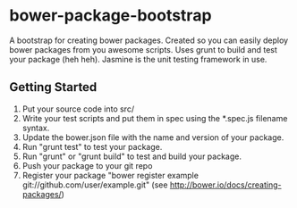 # bower-package-bootstrap
A bootstrap for creating bower packages. Created so you can easily deploy bower packages from you awesome scripts.
Uses grunt to build and test your package (heh heh). Jasmine is the unit testing framework in use.

## Getting Started
1. Put your source code into src/
2. Write your test scripts and put them in spec using the *.spec.js filename syntax.
3. Update the bower.json file with the name and version of your package.
3. Run "grunt test" to test your package.
3. Run "grunt" or "grunt build" to test and build your package.
4. Push your package to your git repo
5. Register your package "bower register example git://github.com/user/example.git" (see http://bower.io/docs/creating-packages/)

